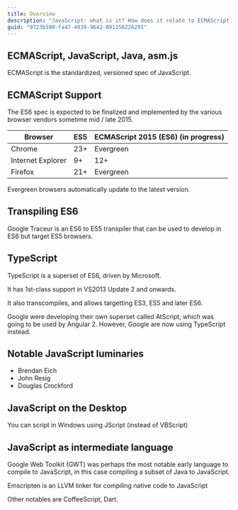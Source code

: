 ```yaml
---
title: Overview
description: "JavaScript: what is it? How does it relate to ECMAScript, Java and TypeScript?"
guid: "0723b590-fa47-4839-9642-891150226291"
---
```


## ECMAScript, JavaScript, Java, asm.js

ECMAScript is the standardized, versioned spec of JavaScript.

## ECMAScript Support

The ES6 spec is expected to be finalized and implemented by the various browser vendors sometime mid / late 2015.

| Browser           | ES5 | ECMAScript 2015 (ES6) (in progress) |
|-------------------|-----|-------------------------------------|
| Chrome            | 23+ | Evergreen                           |
| Internet Explorer | 9+  | 12+                                 |
| Firefox           | 21+ | Evergreen                           |

Evergreen browsers automatically update to the latest version.

## Transpiling ES6

Google Traceur is an ES6 to ES5 transpiler that can be used to develop in ES6 but target ES5 browsers.

## TypeScript

TypeScript is a superset of ES6, driven by Microsoft.

It has 1st-class support in VS2013 Update 2 and onwards.

It also transcompiles, and allows targetting ES3, ES5 and later ES6.

Google were developing their own superset called AtScript, which was going to be used by Angular 2. However, Google are now using TypeScript instead.

## Notable JavaScript luminaries

- Brendan Eich
- John Resig
- Douglas Crockford

## JavaScript on the Desktop

You can script in Windows using JScript (instead of VBScript)

## JavaScript as intermediate language

Google Web Toolkit (GWT) was perhaps the most notable early language to compile to JavaScript, in this case compiling a subset of Java to JavaScript.

Emscripten is an LLVM linker for compiling native code to JavaScript

Other notables are CoffeeScript, Dart.

